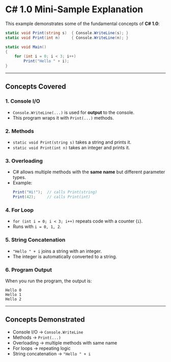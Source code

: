 # C# 1.0 Mini-Sample Explanation

This example demonstrates some of the fundamental concepts of **C# 1.0**:

```csharp
static void Print(string s)  { Console.WriteLine(s); }
static void Print(int n)     { Console.WriteLine(n); }

static void Main() 
{ 
    for (int i = 0; i < 3; i++) 
        Print("Hello " + i); 
}
```

---

## Concepts Covered

### 1. Console I/O
- `Console.WriteLine(...)` is used for **output** to the console.
- This program wraps it with `Print(...)` methods.

### 2. Methods
- `static void Print(string s)` takes a string and prints it.
- `static void Print(int n)` takes an integer and prints it.

### 3. Overloading
- C# allows multiple methods with the **same name** but different parameter types.
- Example:
  ```csharp
  Print("Hi!");  // calls Print(string)
  Print(42);     // calls Print(int)
  ```

### 4. For Loop
- `for (int i = 0; i < 3; i++)` repeats code with a counter (`i`).
- Runs with `i = 0, 1, 2`.

### 5. String Concatenation
- `"Hello " + i` joins a string with an integer.
- The integer is automatically converted to a string.

### 6. Program Output
When you run the program, the output is:

```
Hello 0
Hello 1
Hello 2
```

---

## Concepts Demonstrated
- Console I/O → `Console.WriteLine`
- Methods → `Print(...)`
- Overloading → multiple methods with same name
- For loops → repeating logic
- String concatenation → `"Hello " + i`
